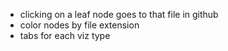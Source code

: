 * clicking on a leaf node goes to that file in github
* color nodes by file extension
* tabs for each viz type
